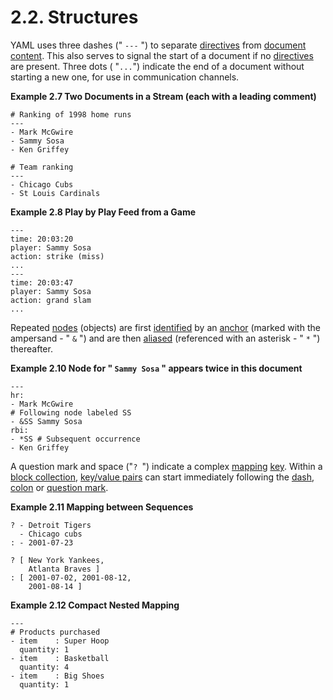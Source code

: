 # 2.2. Structures

YAML uses three dashes (" `---` ") to separate [directives](https://yaml.org/spec/1.2.2/#directives) from [document](https://yaml.org/spec/1.2.2/#documents) [content](https://yaml.org/spec/1.2.2/#nodes). This also serves to signal the start of a document if no [directives](https://yaml.org/spec/1.2.2/#directives) are present. Three dots ( "`...`") indicate the end of a document without starting a new one, for use in communication channels.

**Example 2.7 Two Documents in a Stream (each with a leading comment)**

```
# Ranking of 1998 home runs
---
- Mark McGwire
- Sammy Sosa
- Ken Griffey

# Team ranking
---
- Chicago Cubs
- St Louis Cardinals
```

**Example 2.8 Play by Play Feed from a Game**

```
---
time: 20:03:20
player: Sammy Sosa
action: strike (miss)
...
---
time: 20:03:47
player: Sammy Sosa
action: grand slam
...
```

Repeated [nodes](https://yaml.org/spec/1.2.2/#nodes) (objects) are first [identified](https://yaml.org/spec/1.2.2/#anchors-and-aliases) by an [anchor](https://yaml.org/spec/1.2.2/#anchors-and-aliases) (marked with the ampersand - " `&` ") and are then [aliased](https://yaml.org/spec/1.2.2/#anchors-and-aliases) (referenced with an asterisk - " `*` ") thereafter.

**Example 2.10 Node for " `Sammy Sosa` " appears twice in this document**

```
---
hr:
- Mark McGwire
# Following node labeled SS
- &SS Sammy Sosa
rbi:
- *SS # Subsequent occurrence
- Ken Griffey
```

A question mark and space ("`? `") indicate a complex [mapping](https://yaml.org/spec/1.2.2/#mapping) [key](https://yaml.org/spec/1.2.2/#nodes). Within a [block collection](https://yaml.org/spec/1.2.2/#block-collection-styles), [key/value pairs](https://yaml.org/spec/1.2.2/#mapping) can start immediately following the [dash](https://yaml.org/spec/1.2.2/#block-sequences), [colon](https://yaml.org/spec/1.2.2/#flow-mappings) or [question mark](https://yaml.org/spec/1.2.2/#flow-mappings).

**Example 2.11 Mapping between Sequences**

```
? - Detroit Tigers
  - Chicago cubs
: - 2001-07-23

? [ New York Yankees,
    Atlanta Braves ]
: [ 2001-07-02, 2001-08-12,
    2001-08-14 ]
```

**Example 2.12 Compact Nested Mapping**

```
---
# Products purchased
- item    : Super Hoop
  quantity: 1
- item    : Basketball
  quantity: 4
- item    : Big Shoes
  quantity: 1
```